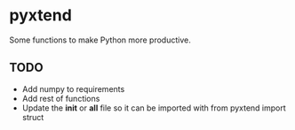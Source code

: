 # pyxtend

Some functions to make Python more productive.

## TODO
* Add numpy to requirements
* Add rest of functions
* Update the __init__ or __all__ file so it can be imported with from pyxtend import struct
